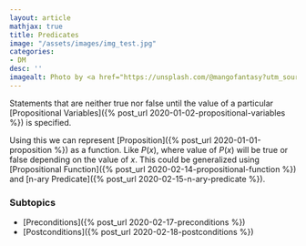 ```yaml
---
layout: article
mathjax: true
title: Predicates
image: "/assets/images/img_test.jpg"
categories:
- DM
desc: '' 
imagealt: Photo by <a href="https://unsplash.com/@mangofantasy?utm_source=unsplash&utm_medium=referral&utm_content=creditCopyText">Tim Johnson</a> on <a href="https://unsplash.com/s/photos/logic?utm_source=unsplash&utm_medium=referral&utm_content=creditCopyText">Unsplash</a>
---
```


Statements that are neither true nor false until the value of a particular [Propositional Variables]({% post_url 2020-01-02-propositional-variables %}) is specified.

Using this we can represent [Proposition]({% post_url 2020-01-01-proposition %}) as a function. Like $P(x)$, where value of $P(x)$ will be true or false depending on the value of $x$. This could be generalized using [Propositional Function]({% post_url 2020-02-14-propositional-function %}) and [n-ary Predicate]({% post_url 2020-02-15-n-ary-predicate %}).

### Subtopics
- [Preconditions]({% post_url 2020-02-17-preconditions %})
- [Postconditions]({% post_url 2020-02-18-postconditions %})